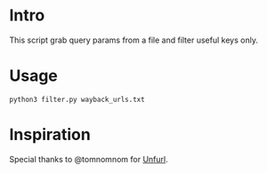 # Intro
   This script grab query params from a file and filter useful keys only.


# Usage
    python3 filter.py wayback_urls.txt


# Inspiration
Special thanks to @tomnomnom for [Unfurl](http://github.com/tomnomnom/unfurl). 